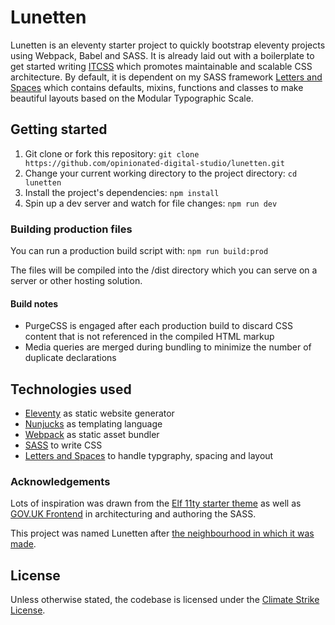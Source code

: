 # Lunetten

Lunetten is an eleventy starter project to quickly bootstrap eleventy projects
using Webpack, Babel and SASS. It is already laid out with a boilerplate to get
started writing
[ITCSS](https://www.xfive.co/blog/itcss-scalable-maintainable-css-architecture/)
which promotes maintainable and scalable CSS architecture. By default, it is
dependent on my SASS framework [Letters and
Spaces](https://github.com/opinionated-digital-studio/letters-and-spaces) which
contains defaults, mixins, functions and classes to make beautiful layouts based
on the Modular Typographic Scale.

## Getting started

1. Git clone or fork this repository: `git clone https://github.com/opinionated-digital-studio/lunetten.git`
2. Change your current working directory to the project directory: `cd lunetten` 
3. Install the project's dependencies: `npm install`
4. Spin up a dev server and watch for file changes: `npm run dev`

### Building production files

You can run a production build script with: `npm run build:prod`

The files will be compiled into the /dist directory which you
can serve on a server or other hosting solution.

#### Build notes

- PurgeCSS is engaged after each production build to discard CSS content that is not referenced in the compiled HTML markup
- Media queries are merged during bundling to minimize the number of duplicate declarations

## Technologies used

- [Eleventy](https://www.11ty.dev/) as static website generator
- [Nunjucks](https://mozilla.github.io/nunjucks/) as templating language
- [Webpack](https://webpack.js.org/) as static asset bundler
- [SASS](https://sass-lang.com/) to write CSS
- [Letters and
  Spaces](https://github.com/opinionated-digital-studio/letters-and-spaces) to
  handle typgraphy, spacing and layout

### Acknowledgements

Lots of inspiration was drawn from the [Elf 11ty starter
theme](https://github.com/stowball/elf) as well as [GOV.UK
Frontend](https://github.com/alphagov/govuk-frontend) in architecturing and
authoring the SASS. 

This project was named Lunetten after [the neighbourhood in which it was
made](https://en.wikipedia.org/wiki/Lunetten).

## License

Unless otherwise stated, the codebase is licensed under the [Climate Strike
License](https://climatestrike.software/).
